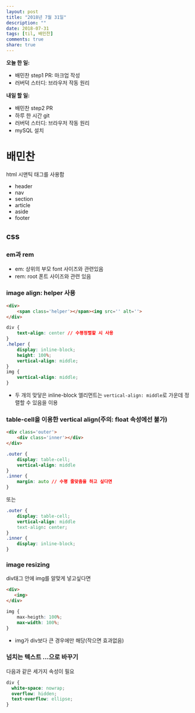 ```yaml
---
layout: post
title: "2018년 7월 31일"
description: ""
date: 2018-07-31
tags: [til, 배민찬]
comments: true
share: true
---
```

**오늘 한 일:**

* 배민찬 step1 PR: 마크업 작성
* 러버덕 스터디: 브라우저 작동 원리

**내일 할 일:**

* 배민찬 step2 PR
* 하루 한 시간 git
* 러버덕 스터디: 브라우저 작동 원리
* mySQL 설치



# 배민찬

html 시맨틱 태그를 사용함

* header
* nav
* section
* article
* aside
* footer

## css

### em과 rem

* em: 상위의 부모 font 사이즈와 관련있음
* rem: root 폰트 사이즈와 관련 있음

### image align: helper 사용

```html
<div>
    <span class='helper'></span><img src='' alt=''>
</div>
```

```css
div {
    text-align: center // 수평정렬할 시 사용
}
.helper {
	display: inline-block;
    height: 100%;
    vertical-align: middle;
}
img {
    vertical-align: middle;
}
```

* 두 개의 맞닿은 inline-block 엘리먼트는 `vertical-align: middle`로 가운데 정렬할 수 있음을 이용

### table-cell을 이용한 vertical align(주의: float 속성에선 불가)

```html
<div class='outer'>
    <div class='inner'></div>
</div>
```

```css
.outer {
    display: table-cell;
    vertical-align: middle
}
.inner {
    margin: auto // 수평 줄맞춤을 하고 싶다면
}
```

또는

```css
.outer {
    display: table-cell;
    vertical-align: middle
    text-align: center;
}
.inner {
    display: inline-block;
}
```

### image resizing

div태그 안에 img를 알맞게 넣고싶다면

```html
<div>
   <img>
</div>
```

```css
img {
    max-heigth: 100%;
    max-width: 100%;
}
```

* img가 div보다 큰 경우에만 해당(작으면 효과없음)

### 넘치는 텍스트 ...으로 바꾸기

다음과 같은 세가지 속성이 필요

```css
div {
  white-space: nowrap;
  overflow: hidden;
  text-overflow: ellipse;
}
```